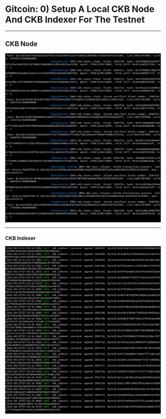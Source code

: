 # Gitcoin: 0) Setup A Local CKB Node And CKB Indexer For The Testnet

---

## CKB Node

![](localTestnetCKBNode.png)

---

### CKB Indexer

![](localCKBIndexer.png)